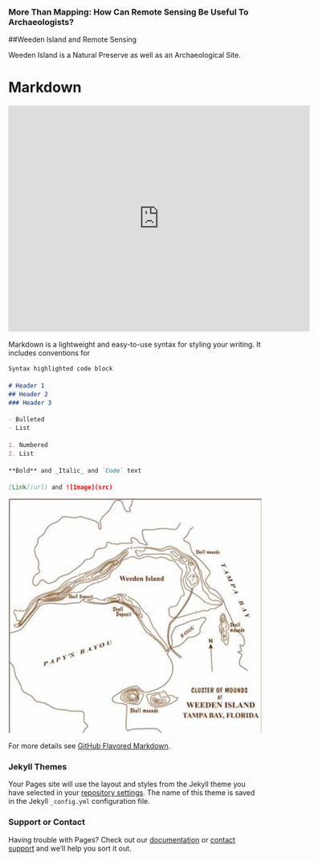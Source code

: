 ### More Than Mapping: How Can Remote Sensing Be Useful To Archaeologists?

##Weeden Island and Remote Sensing

Weeden Island is a Natural Preserve as well as an Archaeological Site.

# Markdown

<iframe src="https://www.google.com/maps/embed?pb=!1m18!1m12!1m3!1d8390.368181275153!2d-82.61002544867284!3d27.84929055241936!2m3!1f0!2f0!3f0!3m2!1i1024!2i768!4f13.1!3m3!1m2!1s0x88c2e721d8e6e643%3A0xa06c4ada5e570c28!2sWeedon+Island+Preserve!5e0!3m2!1sen!2sus!4v1487429921117" width="600" height="450" frameborder="0" style="border:0" allowfullscreen></iframe>

Markdown is a lightweight and easy-to-use syntax for styling your writing. It includes conventions for

```markdown
Syntax highlighted code block

# Header 1
## Header 2
### Header 3

- Bulleted
- List

1. Numbered
2. List

**Bold** and _Italic_ and `Code` text

[Link](url) and ![Image](src)
```

![map](1924Fewkesmap.jpg)

For more details see [GitHub Flavored Markdown](https://guides.github.com/features/mastering-markdown/).

### Jekyll Themes

Your Pages site will use the layout and styles from the Jekyll theme you have selected in your [repository settings](https://github.com/jelane7/school/settings). The name of this theme is saved in the Jekyll `_config.yml` configuration file.

### Support or Contact

Having trouble with Pages? Check out our [documentation](https://help.github.com/categories/github-pages-basics/) or [contact support](https://github.com/contact) and we’ll help you sort it out.
